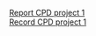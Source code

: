 

[Report CPD project 1](https://docs.google.com/document/d/1xHi4nMFW51ammvxR8dIfzyY5tn0QDbOoujFulbH5HFM/edit?usp=sharing)
<br>
[Record CPD project 1](https://docs.google.com/spreadsheets/d/1bayCw1KQWGUKBYk7uGPBnZ3DFXJgjLlmAwdnVUSFXGI/edit?usp=sharing)
